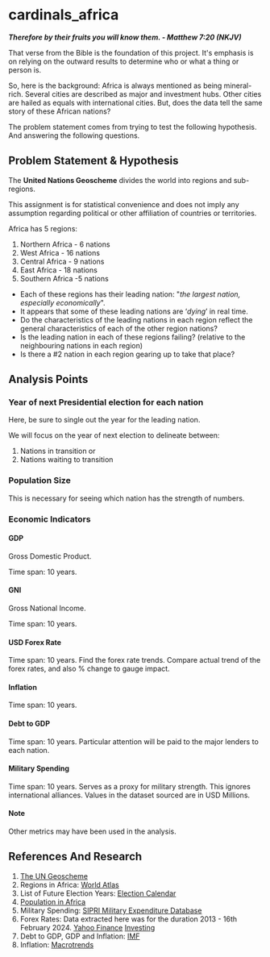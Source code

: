 # cardinals_africa
**_Therefore by their fruits you will know them. - Matthew 7:20 (NKJV)_**

That verse from the Bible is the foundation of this project.
It's emphasis is on relying on the outward results to determine who or what a thing or person is.

So, here is the background:
Africa is always mentioned as being mineral-rich. Several cities are described as major and investment hubs. Other cities are hailed as equals with international cities. But, does the data tell the same story
of these African nations?

The problem statement comes from trying to test the following hypothesis. And answering the following questions.

## Problem Statement & Hypothesis
The **United Nations Geoscheme** divides the world into regions and sub-regions. 

This assignment is for statistical convenience and does not imply any assumption regarding political or other affiliation of countries or territories.

Africa has 5 regions:

1. Northern Africa - 6 nations
2. West Africa - 16 nations
3. Central Africa - 9 nations
4. East Africa - 18 nations
5. Southern Africa -5 nations

- Each of these regions has their leading nation: "_the largest nation, especially economically_". 
- It appears that some of these leading nations are ‘_dying_’ in real time. 
- Do the characteristics of the leading nations in each region reflect the general characteristics of each of the other region nations?
- Is the leading nation in each of these regions failing? (relative to the neighbouring nations in each region)
- Is there a #2 nation in each region gearing up to take that place?

## Analysis Points

### Year of next Presidential election for each nation
Here, be sure to single out the year for the leading nation.

We will focus on the year of next election to delineate between:

1. Nations in transition or
2. Nations waiting to transition

### Population Size
This is necessary for seeing which nation has the strength of numbers.

### Economic Indicators

#### GDP
Gross Domestic Product.

Time span: 10 years.

#### GNI
Gross National Income.

Time span: 10 years.

#### USD Forex Rate

Time span: 10 years.
Find the forex rate trends.
Compare actual trend of the forex rates, and also % change to gauge impact.

#### Inflation

Time span: 10 years.

#### Debt to GDP

Time span: 10 years.
Particular attention will be paid to the major lenders to each nation.

#### Military Spending

Time span: 10 years.
Serves as a proxy for military strength. This ignores international alliances.
Values in the dataset sourced are in USD Millions.

#### Note
Other metrics may have been used in the analysis.

## References And Research
1. [The UN Geoscheme](https://www.emiw.org/fileadmin/emiw/UserActivityDocs/Geograph.Representation/Geographic-Representation-Appendix_1.pdf)
2. Regions in Africa: [World Atlas](https://www.worldatlas.com/geography/regions-of-africa.html)
3. List of Future Election Years: [Election Calendar](https://www.eisa.org/election-calendar/)
4. [Population in Africa](https://www.worldometers.info/population/countries-in-africa-by-population/)
5. Military Spending: [SIPRI Military Expenditure Database](https://milex.sipri.org/sipri)
6. Forex Rates:
    Data extracted here was for the duration 2013 - 16th February 2024.
    [Yahoo Finance](https://finance.yahoo.com/currencies/)
    [Investing](https://www.investing.com/currencies/)
7. Debt to GDP, GDP and Inflation: [IMF](https://www.imf.org/external/datamapper/GGXWDG_GDP@AFRREO/SSA/OEXP/OIMP/COM)
8. Inflation: [Macrotrends](https://www.macrotrends.net)